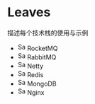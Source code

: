# Leaves

描述每个技术栈的使用与示例
 
- <img src="http://rocketmq.apache.org/favicon.ico" alt="Sample"  width="17" height="17"> RocketMQ
- <img src="http://www.rabbitmq.com/favicon.ico" alt="Sample"  width="17" height="17"> RabbitMQ
- <img src="https://netty.io/images/favicon.ico" alt="Sample"  width="17" height="17"> Netty
- <img src="https://redis.io/images/favicon.png" alt="Sample"  width="17" height="17"> Redis
- <img src="https://www.mongodb.com/assets/images/global/favicon.ico" alt="Sample"  width="17" height="17"> MongoDB
- <img src="http://nginx.org/favicon.ico" alt="Sample"  width="17" height="17"> Nginx
